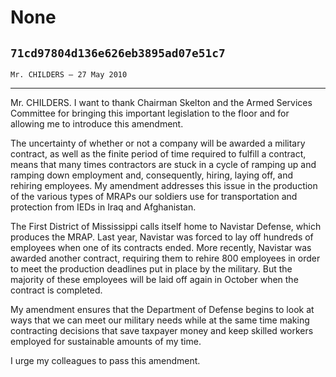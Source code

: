 # None
## `71cd97804d136e626eb3895ad07e51c7`
`Mr. CHILDERS — 27 May 2010`

---


Mr. CHILDERS. I want to thank Chairman Skelton and the Armed Services 
Committee for bringing this important legislation to the floor and for 
allowing me to introduce this amendment.

The uncertainty of whether or not a company will be awarded a 
military contract, as well as the finite period of time required to 
fulfill a contract, means that many times contractors are stuck in a 
cycle of ramping up and ramping down employment and, consequently, 
hiring, laying off, and rehiring employees. My amendment addresses this 
issue in the production of the various types of MRAPs our soldiers use 
for transportation and protection from IEDs in Iraq and Afghanistan.

The First District of Mississippi calls itself home to Navistar 
Defense, which produces the MRAP. Last year, Navistar was forced to lay 
off hundreds of employees when one of its contracts ended. More 
recently, Navistar was awarded another contract, requiring them to 
rehire 800 employees in order to meet the production deadlines put in 
place by the military. But the majority of these employees will be laid 
off again in October when the contract is completed.

My amendment ensures that the Department of Defense begins to look at 
ways that we can meet our military needs while at the same time making 
contracting decisions that save taxpayer money and keep skilled workers 
employed for sustainable amounts of my time.

I urge my colleagues to pass this amendment.